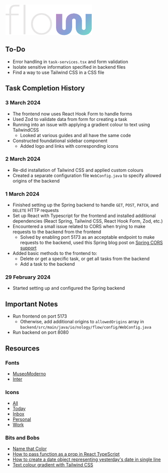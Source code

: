 ![Flow](./logo-md.png)

## To-Do

- Error handling in `task-services.tsx` and form validation
- Isolate sensitive information specified in backend files
- Find a way to use Tailwind CSS in a CSS file

## Task Completion History

### 3 March 2024

- The frontend now uses React Hook Form to handle forms
- Used Zod to validate data from form for creating a task
- Running into an issue with applying a gradient colour to text using TailwindCSS
  - Looked at various guides and all have the same code
- Constructed foundational sidebar component
  - Added logo and links with corresponding icons

### 2 March 2024

- Re-did installation of Tailwind CSS and applied custom colours
- Created a separate configuration file `WebConfig.java` to specify allowed origins of the backend

### 1 March 2024

- Finished setting up the Spring backend to handle `GET`, `POST`, `PATCH`, and `DELETE` HTTP requests
- Set up React with Typescript for the frontend and installed additional dependencies (React Spring, Tailwind CSS, React Hook Form, Zod, etc.)
- Encountered a small issue related to CORS when trying to make requests to the backend from the frontend
  - Solved by enabling port 5173 as an acceptable endpoint to make requests to the backend, used this Spring blog post on [Spring CORS support](https://spring.io/blog/2015/06/08/cors-support-in-spring-framework)
- Added basic methods to the frontend to:
  - Delete or get a specific task, or get all tasks from the backend
  - Add a task to the backend

### 29 February 2024

- Started setting up and configured the Spring backend

## Important Notes

- Run frontend on port 5173
  - Otherwise, add additional origins to `allowedOrigins` array in `backend/src/main/java/io/nology/flow/config/WebConfig.java`
- Run backend on port 8080

## Resources

### Fonts

- [MuseoModerno](https://fonts.google.com/specimen/MuseoModerno)
- [Inter](https://fonts.google.com/specimen/Inter)

### Icons

- [All](https://img.icons8.com/fluency-systems-regular/96/border-all--v1.png)
- [Today](https://img.icons8.com/fluency-systems-regular/96/today.png)
- [Inbox](https://img.icons8.com/fluency-systems-regular/96/inbox.png)
- [Personal](https://img.icons8.com/fluency-systems-regular/96/private.png)
- [Work](https://img.icons8.com/fluency-systems-regular/96/business--v1.png)

### Bits and Bobs

- [Name that Color](https://chir.ag/projects/name-that-color/)
- [How to pass function as a prop in React TypeScript](https://stackoverflow.com/questions/68895112/how-to-pass-function-as-a-prop-in-react-typescript)
- [How to create a date object representing yesterday's date in single line](https://stackoverflow.com/questions/73770027/how-to-create-date-object-and-set-date-in-1-line-in-typescript)
- [Text colour gradient with Tailwind CSS](https://daily-dev-tips.com/posts/making-gradient-text-with-tailwind-css/)
